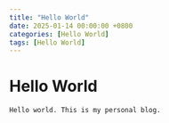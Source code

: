 ```yaml
---
title: "Hello World"
date: 2025-01-14 00:00:00 +0800
categories: [Hello World]
tags: [Hello World]
---
```


# Hello World

```bash
Hello world. This is my personal blog.
```
